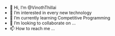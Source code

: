 - 👋 Hi, I’m @VinothThillai
- 👀 I’m interested in every new technology
- 🌱 I’m currently learning Competitive Programming
- 💞️ I’m looking to collaborate on ...
- 📫 How to reach me ...

<!---
VinothThillai/VinothThillai is a ✨ special ✨ repository because its `README.md` (this file) appears on your GitHub profile.
You can click the Preview link to take a look at your changes.
--->
